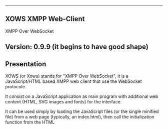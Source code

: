 ----------------------------------------------------------------------------------------
XOWS XMPP Web-Client
----------------------------------------------------------------------------------------

XMPP Over WebSocket


Version: 0.9.9 (it begins to have good shape)
----------------------------------------------------------------------------------------


Presentation
----------------------------------------------------------------------------------------
XOWS (or Xows) stands for "XMPP Over WebSocket", it is a JavaScript/HTML based XMPP
web client that use the WebSocket protocole.

It consist on a JavaScript application as main program with additional web
content (HTML, SVG images and fonts) for the interface.

It can be used simply by loading the JavaScript files (or the single minified
file) from a web page (typically, an index.html), then call the initialization
function from the HTML <script> element. Nothing more to do since the
application is designed to automatically load the additionnal web content from
the specified theme subfolder.

The initial idea of the project was to create an easy to install XMPP web client for
personal servers allowing to provide chat client in self-hosting context. The
focus was made on the following caracteristcs:
- Easy to install, in a "rustic" way (no docker, no DB, only web content)
- Easy to use, with modern chat client features and a pretty interface.
- Free from third party JavaScript library, lightweight and quick to load.
- Allowing customisation and creation of graphical theme / web interface.

It is better to mention that, since it is only a client, you will need to
connect it to an XMPP server to run it properly. It is up to you to use your
self-hosted XMPP server or to connect to any public XMPP server, however, it
is initially more self-hosting oriented.

Current stage of development
----------------------------------------------------------------------------------------
The application now implements the main required features that made it a modern
chat client. It is mainly focused on chats features to mimic what is offered by the
famous "D*****d" client, but in a way more rudimentary way. The main implemented
features are the following (features with '*' depend on XMPP server configuration):

- Instant messaging, to chat with friends and people you trust.
- Multi-User-Chat* (or Group Chat), to chat with strangers in IRC-like channels.
- File Upload*, to share image or data in chats (using XEP-0363 HTTP File Upload)
- Audio or Video calls (in duo/private only, based on XMPP Jingle and WebRTC).

More in details, here are the implemented chat features:

- Support for MarkDown styling in messages.
- Support for message deletion and correction.
- Support for message reply (reply-to) in chat context.
- Automatic embedding of images, video and audio.
- Automatic embedding of most popular video platforms.

Screenshots
----------------------------------------------------------------------------------------

![Multi-User Chat](snapshots/01.png)

![Private Message and Notification](snapshots/02.png)

![Chat Window with Menu](snapshots/03.png)

![Contact Profile Popup](snapshots/04.png)

One word about the code itself
----------------------------------------------------------------------------------------
The application is written in ECMAScript 6 JavaScript, BUT, in old-fashion (C style)
using many (almost exclusively) callbacks functions, avoding as most possible promises,
arrow functions, (pseudo) classes and await/sync mechanism. That is, exacly the contrary
of what is recommanded for "modern JavaScript".

I could enumerate many reasons why I am strongly refractaire to "modern javascript
syntax" and "way to do", but here is the main one : This has an huge impact on my
ability to write, READ and UNDERSTAND the code. I don't care the "callback hell",
I learned to code in C/C++ where callbacks are the only way and never being a
problem ("This is the way").

What I fear are unundestandable code, syntax sugar
that hides monstruous backstage implementations, classes that are actually not classes,
"strings" that are strings but not instances of String() and even sometimes arrays of
bytes, local variables that 'magically' pass from a function to another and APIs that
doesn't allow to pass a custom variable for callbacks.

Excepting such things, JavaScript is a pretty amusing toy.

